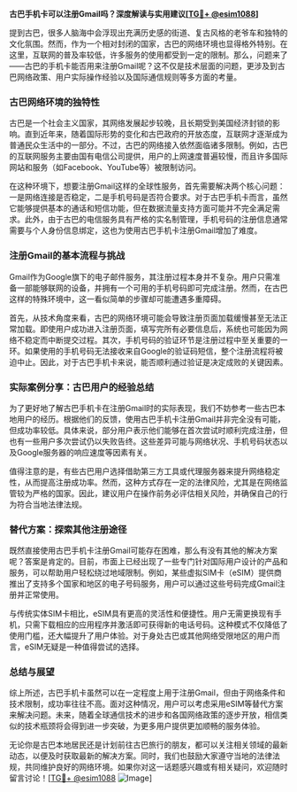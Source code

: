 **古巴手机卡可以注册Gmail吗？深度解读与实用建议[[TG💪+ @esim1088](https://t.me/s/esim1088)]**

提到古巴，很多人脑海中会浮现出充满历史感的街道、复古风格的老爷车和独特的文化氛围。然而，作为一个相对封闭的国家，古巴的网络环境也显得格外特别。在这里，互联网的普及率较低，许多服务的使用都受到一定的限制。那么，问题来了——古巴的手机卡能否用来注册Gmail呢？这不仅是技术层面的问题，更涉及到古巴网络政策、用户实际操作经验以及国际通信规则等多方面的考量。

### 古巴网络环境的独特性

古巴是一个社会主义国家，其网络发展起步较晚，且长期受到美国经济封锁的影响。直到近年来，随着国际形势的变化和古巴政府的开放态度，互联网才逐渐成为普通民众生活中的一部分。不过，古巴的网络接入依然面临诸多限制。例如，古巴的互联网服务主要由国有电信公司提供，用户的上网速度普遍较慢，而且许多国际网站和服务（如Facebook、YouTube等）被限制访问。

在这种环境下，想要注册Gmail这样的全球性服务，首先需要解决两个核心问题：一是网络连接是否稳定，二是手机号码是否符合要求。对于古巴手机卡而言，虽然它能够提供基本的通话和短信功能，但在数据流量支持方面可能并不完全满足需求。此外，由于古巴的电信服务具有严格的实名制管理，手机号码的注册信息通常需要与个人身份信息绑定，这也为使用古巴手机卡注册Gmail增加了难度。

### 注册Gmail的基本流程与挑战

Gmail作为Google旗下的电子邮件服务，其注册过程本身并不复杂。用户只需准备一部能够联网的设备，并拥有一个可用的手机号码即可完成注册。然而，在古巴这样的特殊环境中，这一看似简单的步骤却可能遭遇多重障碍。

首先，从技术角度来看，古巴的网络环境可能会导致注册页面加载缓慢甚至无法正常加载。即使用户成功进入注册页面，填写完所有必要信息后，系统也可能因为网络不稳定而中断提交过程。其次，手机号码的验证环节是注册过程中至关重要的一环。如果使用的手机号码无法接收来自Google的验证码短信，整个注册流程将被迫中止。因此，对于古巴手机卡来说，能否顺利通过验证是决定成败的关键因素。

### 实际案例分享：古巴用户的经验总结

为了更好地了解古巴手机卡在注册Gmail时的实际表现，我们不妨参考一些古巴本地用户的经历。根据他们的反馈，使用古巴手机卡注册Gmail并非完全没有可能，但成功率较低。具体来说，部分用户表示他们能够在首次尝试时顺利完成注册，但也有一些用户多次尝试仍以失败告终。这些差异可能与网络状况、手机号码状态以及Google服务器的响应速度等因素有关。

值得注意的是，有些古巴用户选择借助第三方工具或代理服务器来提升网络稳定性，从而提高注册成功率。然而，这种方式存在一定的法律风险，尤其是在网络监管较为严格的国家。因此，建议用户在操作前务必评估相关风险，并确保自己的行为符合当地法律法规。

### 替代方案：探索其他注册途径

既然直接使用古巴手机卡注册Gmail可能存在困难，那么有没有其他的解决方案呢？答案是肯定的。目前，市面上已经出现了一些专门针对国际用户设计的产品和服务，可以帮助用户轻松绕过地域限制。例如，某些虚拟SIM卡（eSIM）提供商推出了支持多个国家和地区的电子号码服务，用户可以通过这些号码完成Gmail注册并正常使用。

与传统实体SIM卡相比，eSIM具有更高的灵活性和便捷性。用户无需更换现有手机，只需下载相应的应用程序并激活即可获得新的电话号码。这种模式不仅降低了使用门槛，还大幅提升了用户体验。对于身处古巴或其他网络受限地区的用户而言，eSIM无疑是一种值得尝试的选择。

### 总结与展望

综上所述，古巴手机卡虽然可以在一定程度上用于注册Gmail，但由于网络条件和技术限制，成功率往往不高。面对这种情况，用户可以考虑采用eSIM等替代方案来解决问题。未来，随着全球通信技术的进步和各国网络政策的逐步开放，相信类似的技术瓶颈将会得到进一步突破，为更多用户提供更加顺畅的服务体验。

无论你是古巴本地居民还是计划前往古巴旅行的朋友，都可以关注相关领域的最新动态，以便及时获取最新的解决方案。同时，我们也鼓励大家遵守当地的法律法规，共同维护良好的网络环境。如果你对这一话题感兴趣或有相关疑问，欢迎随时留言讨论！[[TG💪+ @esim1088](https://t.me/s/esim1088) ![Image](https://i.postimg.cc/4NQfJmqS/Snipaste-2025-05-13-00-14-12.png)]
